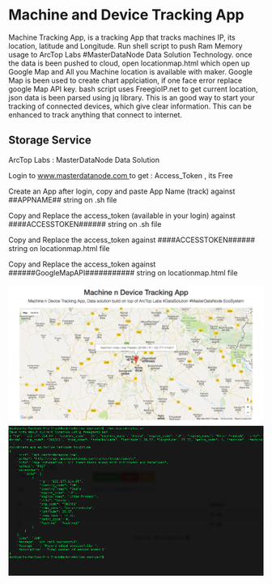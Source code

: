 # Machine and Device Tracking App

Machine Tracking App, is a tracking App that tracks machines IP, its location, latitude and Longitude. Run shell script to push Ram Memory usage to ArcTop Labs #MasterDataNode Data Solution Technology.
once the data is been pushed to cloud, open locationmap.html which open up Google Map and All you Machine location is available with maker.
Google Map is been used to create chart applciation, if one face error replace google Map API key.
bash script uses FreegioIP.net to get current location, json data is been parsed using jq library.
This is an good way to start your tracking of connected devices, which give clear information. This can be enhanced to track anything that connect to internet.
 
## Storage Service ##
ArcTop Labs : MasterDataNode Data Solution
<p>Login to <a href="https://www.masterdatanode.com"> www.masterdatanode.com </a> to get : Access_Token , its Free</p>
<p>Create an App after login, copy and paste App Name (track) against ##APPNAME## string on .sh file</p>
<p>Copy and Replace the access_token (available in your login) against ####ACCESSTOKEN###### string on .sh file</p>
<p>Copy and Replace the access_token against ####ACCESSTOKEN###### string on locationmap.html file</p>
<p>Copy and Replace the access_token against ######GoogleMapAPI########### string on locationmap.html file</p>
            

![alt text](https://github.com/ArcTopLabs/Machine-and-Device-Tracking-App/blob/master/screenshot/Machine%20n%20Device%20Tracking%20App.png)
![alt text](https://github.com/ArcTopLabs/Machine-and-Device-Tracking-App/blob/master/screenshot/Screen%20Shot%202017-11-29%20at%206.53.29%20PM.png)


